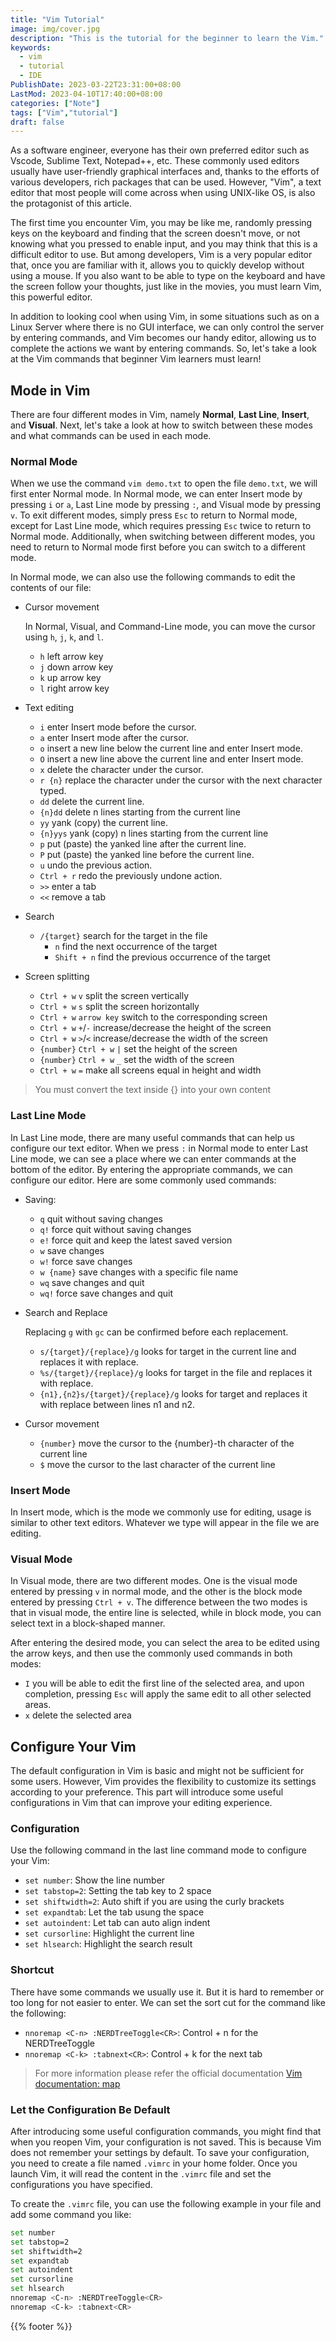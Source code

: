 ```yaml
---
title: "Vim Tutorial"
image: img/cover.jpg
description: "This is the tutorial for the beginner to learn the Vim."
keywords:
  - vim
  - tutorial
  - IDE
PublishDate: 2023-03-22T23:31:00+08:00
LastMod: 2023-04-10T17:40:00+08:00
categories: ["Note"]
tags: ["Vim","tutorial"]
draft: false
---
```


As a software engineer, everyone has their own preferred editor such as Vscode, Sublime Text, Notepad++, etc. These commonly used editors usually have user-friendly graphical interfaces and, thanks to the efforts of various developers, rich packages that can be used. However, "Vim", a text editor that most people will come across when using UNIX-like OS, is also the protagonist of this article.

The first time you encounter Vim, you may be like me, randomly pressing keys on the keyboard and finding that the screen doesn't move, or not knowing what you pressed to enable input, and you may think that this is a difficult editor to use. But among developers, Vim is a very popular editor that, once you are familiar with it, allows you to quickly develop without using a mouse. If you also want to be able to type on the keyboard and have the screen follow your thoughts, just like in the movies, you must learn Vim, this powerful editor.

In addition to looking cool when using Vim, in some situations such as on a Linux Server where there is no GUI interface, we can only control the server by entering commands, and Vim becomes our handy editor, allowing us to complete the actions we want by entering commands. So, let's take a look at the Vim commands that beginner Vim learners must learn!

## Mode in Vim

There are four different modes in Vim, namely **Normal**, **Last Line**, **Insert**, and **Visual**. Next, let's take a look at how to switch between these modes and what commands can be used in each mode.

### Normal Mode

When we use the command `vim demo.txt` to open the file `demo.txt`, we will first enter Normal mode. In Normal mode, we can enter Insert mode by pressing `i` or `a`, Last Line mode by pressing `:`, and Visual mode by pressing `v`. To exit different modes, simply press `Esc` to return to Normal mode, except for Last Line mode, which requires pressing `Esc` twice to return to Normal mode. Additionally, when switching between different modes, you need to return to Normal mode first before you can switch to a different mode.

In Normal mode, we can also use the following commands to edit the contents of our file:

- Cursor movement

    In Normal, Visual, and Command-Line mode, you can move the cursor using `h`, `j`, `k`, and `l`.

  - `h` left arrow key
  - `j` down arrow key
  - `k` up arrow key
  - `l` right arrow key

- Text editing
  - `i` enter Insert mode before the cursor.
  - `a` enter Insert mode after the cursor.
  - `o` insert a new line below the current line and enter Insert mode.
  - `O` insert a new line above the current line and enter Insert mode.
  - `x` delete the character under the cursor.
  - `r {n}` replace the character under the cursor with the next character typed.
  - `dd` delete the current line.
  - `{n}dd` delete n lines starting from the current line
  - `yy` yank (copy) the current line.
  - `{n}yys` yank (copy) n lines starting from the current line
  - `p` put (paste) the yanked line after the current line.
  - `P` put (paste) the yanked line before the current line.
  - `u` undo the previous action.
  - `Ctrl + r` redo the previously undone action.
  - `>>` enter a tab
  - `<<` remove a tab

- Search
  - `/{target}` search for the target in the file
    - `n` find the next occurrence of the target
    - `Shift + n` find the previous occurrence of the target

- Screen splitting
  - `Ctrl + w` `v` split the screen vertically
  - `Ctrl + w` `s` split the screen horizontally
  - `Ctrl + w` `arrow key` switch to the corresponding screen
  - `Ctrl + w` `+`/`-` increase/decrease the height of the screen
  - `Ctrl + w` `>`/`<` increase/decrease the width of the screen
  - `{number}` `Ctrl + w` `|` set the height of the screen
  - `{number}` `Ctrl + w` `_` set the width of the screen
  - `Ctrl + w` `=` make all screens equal in height and width

> You must convert the text inside {} into your own content

### Last Line Mode

In Last Line mode, there are many useful commands that can help us configure our text editor. When we press `:` in Normal mode to enter Last Line mode, we can see a place where we can enter commands at the bottom of the editor. By entering the appropriate commands, we can configure our editor. Here are some commonly used commands:

- Saving:
  - `q` quit without saving changes
  - `q!` force quit without saving changes
  - `e!` force quit and keep the latest saved version
  - `w` save changes
  - `w!` force save changes
  - `w {name}` save changes with a specific file name
  - `wq` save changes and quit
  - `wq!` force save changes and quit

- Search and Replace

    Replacing `g` with `gc` can be confirmed before each replacement.
  - `s/{target}/{replace}/g` looks for target in the current line and replaces it with replace.
  - `%s/{target}/{replace}/g` looks for target in the file and replaces it with replace.
  - `{n1},{n2}s/{target}/{replace}/g` looks for target and replaces it with replace between lines n1 and n2.

- Cursor movement
  - `{number}` move the cursor to the {number}-th character of the current line
  - `$` move the cursor to the last character of the current line

### Insert Mode

In Insert mode, which is the mode we commonly use for editing, usage is similar to other text editors. Whatever we type will appear in the file we are editing.

### Visual Mode

In Visual mode, there are two different modes. One is the visual mode entered by pressing `v` in normal mode, and the other is the block mode entered by pressing `Ctrl + v`. The difference between the two modes is that in visual mode, the entire line is selected, while in block mode, you can select text in a block-shaped manner.

After entering the desired mode, you can select the area to be edited using the arrow keys, and then use the commonly used commands in both modes:

- `I` you will be able to edit the first line of the selected area, and upon completion, pressing `Esc` will apply the same edit to all other selected areas.
- `x` delete the selected area

## Configure Your Vim

The default configuration in Vim is basic and might not be sufficient for some users. However, Vim provides the flexibility to customize its settings according to your preference. This part will introduce some useful configurations in Vim that can improve your editing experience.

### Configuration

Use the following command in the last line command mode to configure your Vim:

- `set number`: Show the line number
- `set tabstop=2`: Setting the tab key to 2 space
- `set shiftwidth=2`: Auto shift if you are using the curly brackets
- `set expandtab`: Let the tab usung the space
- `set autoindent`: Let tab can auto align indent
- `set cursorline`: Highlight the current line
- `set hlsearch`: Highlight the search result

### Shortcut

There have some commands we usually use it. But it is hard to remember or too long for not easier to enter. We can set the sort cut for the command like the following:

- `nnoremap <C-n> :NERDTreeToggle<CR>`: Control + n for the NERDTreeToggle
- `nnoremap <C-k> :tabnext<CR>`: Control + k for the next tab

> For more information please refer the official documentation [Vim documentation: map](https://vimdoc.sourceforge.net/htmldoc/map.html)

### Let the Configuration Be Default

After introducing some useful configuration commands, you might find that when you reopen Vim, your configuration is not saved. This is because Vim does not remember your settings by default. To save your configuration, you need to create a file named `.vimrc` in your home folder. Once you launch Vim, it will read the content in the `.vimrc` file and set the configurations you have specified.

To create the `.vimrc` file, you can use the following example in your file and add some command you like:

```bash
set number
set tabstop=2
set shiftwidth=2
set expandtab
set autoindent
set cursorline
set hlsearch
nnoremap <C-n> :NERDTreeToggle<CR>
nnoremap <C-k> :tabnext<CR>
```

{{% footer %}}
